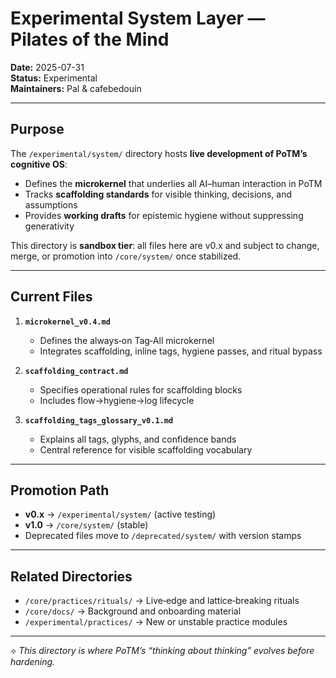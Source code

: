 # Experimental System Layer — Pilates of the Mind

**Date:** 2025-07-31  
**Status:** Experimental  
**Maintainers:** Pal & cafebedouin  

---

## Purpose

The `/experimental/system/` directory hosts **live development of PoTM’s cognitive OS**:

- Defines the **microkernel** that underlies all AI–human interaction in PoTM  
- Tracks **scaffolding standards** for visible thinking, decisions, and assumptions  
- Provides **working drafts** for epistemic hygiene without suppressing generativity

This directory is **sandbox tier**: all files here are v0.x and subject to change, merge, or promotion into `/core/system/` once stabilized.

---

## Current Files

1. **`microkernel_v0.4.md`**  
   - Defines the always‑on Tag‑All microkernel  
   - Integrates scaffolding, inline tags, hygiene passes, and ritual bypass

2. **`scaffolding_contract.md`**  
   - Specifies operational rules for scaffolding blocks  
   - Includes flow→hygiene→log lifecycle

3. **`scaffolding_tags_glossary_v0.1.md`**  
   - Explains all tags, glyphs, and confidence bands  
   - Central reference for visible scaffolding vocabulary

---

## Promotion Path

- **v0.x** → `/experimental/system/` (active testing)  
- **v1.0** → `/core/system/` (stable)  
- Deprecated files move to `/deprecated/system/` with version stamps

---

## Related Directories

- `/core/practices/rituals/` → Live‑edge and lattice‑breaking rituals  
- `/core/docs/` → Background and onboarding material  
- `/experimental/practices/` → New or unstable practice modules

---

⟡ *This directory is where PoTM’s “thinking about thinking” evolves before hardening.*
